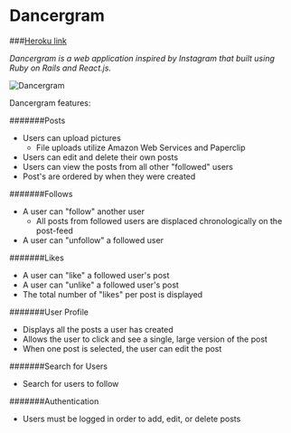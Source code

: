 # Dancergram

###[Heroku link](http://dancergram.herokuapp.com)

*Dancergram is a web application inspired by Instagram that built using Ruby on Rails and React.js.*

![Dancergram](/images/pict_dancergram.png)


Dancergram features:

#######Posts
  * Users can upload pictures
    * File uploads utilize Amazon Web Services and Paperclip
  * Users can edit and delete their own posts
  * Users can view the posts from all other "followed" users
  * Post's are ordered by when they were created

#######Follows
  * A user can "follow" another user
    * All posts from followed users are displaced chronologically on the post-feed
  * A user can "unfollow" a followed user

#######Likes
  * A user can "like" a followed user's post
  * A user can "unlike" a followed user's post
  * The total number of "likes" per post is displayed

#######User Profile
  * Displays all the posts a user has created
  * Allows the user to click and see a single, large version of the post
  * When one post is selected, the user can edit the post

#######Search for Users
  * Search for users to follow

#######Authentication
  * Users must be logged in order to add, edit, or delete posts 
